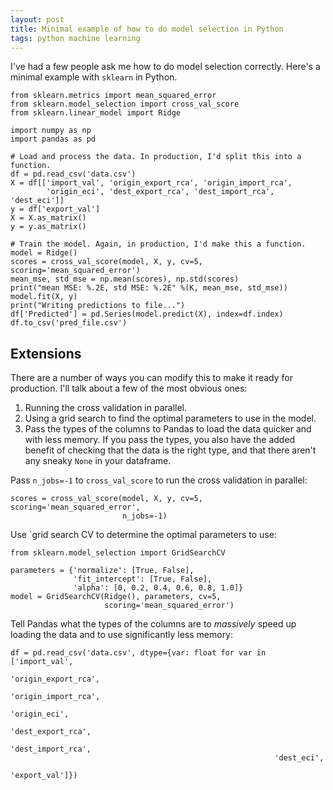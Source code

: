 ```yaml
---
layout: post
title: Minimal example of how to do model selection in Python
tags: python machine learning
---
```


I've had a few people ask me how to do model selection correctly. Here's a
minimal example with `sklearn` in Python.

```{python}
from sklearn.metrics import mean_squared_error
from sklearn.model_selection import cross_val_score
from sklearn.linear_model import Ridge

import numpy as np
import pandas as pd

# Load and process the data. In production, I'd split this into a function.
df = pd.read_csv('data.csv')
X = df[['import_val', 'origin_export_rca', 'origin_import_rca',
        'origin_eci', 'dest_export_rca', 'dest_import_rca', 'dest_eci']]
y = df['export_val']
X = X.as_matrix()
y = y.as_matrix()

# Train the model. Again, in production, I'd make this a function.
model = Ridge()
scores = cross_val_score(model, X, y, cv=5, scoring='mean_squared_error')
mean_mse, std_mse = np.mean(scores), np.std(scores)
print("mean MSE: %.2E, std MSE: %.2E" %(K, mean_mse, std_mse))
model.fit(X, y)
print("Writing predictions to file...")
df['Predicted'] = pd.Series(model.predict(X), index=df.index)
df.to_csv('pred_file.csv')
```

## Extensions

There are a number of ways you can modify this to make it ready for production.
I'll talk about a few of the most obvious ones:

1. Running the cross validation in parallel.
2. Using a grid search to find the optimal parameters to use in the model.
3. Pass the types of the columns to Pandas to load the data quicker and with
less memory. If you pass the types, you also have the added benefit of checking
that the data is the right type, and that there aren't any sneaky `None` in
your dataframe.


Pass `n_jobs=-1` to `cross_val_score` to run the cross validation in parallel:

```{python}
scores = cross_val_score(model, X, y, cv=5, scoring='mean_squared_error',
                         n_jobs=-1)
```

Use `grid search CV to determine the optimal parameters to use:

```{python}
from sklearn.model_selection import GridSearchCV

parameters = {'normalize': [True, False],
              'fit_intercept': [True, False],
              'alpha': [0, 0.2, 0.4, 0.6, 0.8, 1.0]}
model = GridSearchCV(Ridge(), parameters, cv=5,
                     scoring='mean_squared_error')
```

Tell Pandas what the types of the columns are to *massively* speed up loading
the data and to use significantly less memory:

```{python}
df = pd.read_csv('data.csv', dtype={var: float for var in ['import_val',
                                                           'origin_export_rca',
                                                           'origin_import_rca',
                                                           'origin_eci',
                                                           'dest_export_rca',
                                                           'dest_import_rca',
                                                           'dest_eci',
                                                           'export_val']})
```
